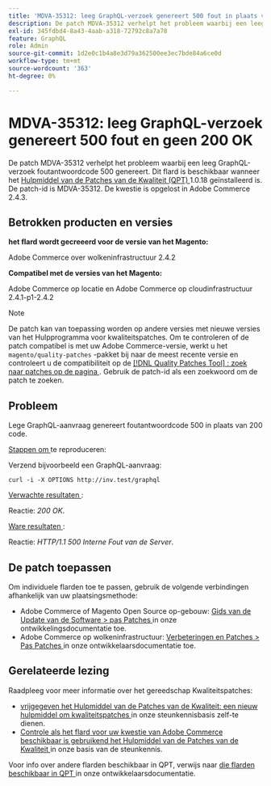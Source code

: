 ```yaml
---
title: 'MDVA-35312: leeg GraphQL-verzoek genereert 500 fout in plaats van 200 OK'
description: De patch MDVA-35312 verhelpt het probleem waarbij een leeg GraphQL-verzoek foutantwoordcode 500 genereert. Deze patch is beschikbaar wanneer [Quality Patches Tool (QPT)] (/help/announcements/adobe-commerce-announcements/magento-quality-patches-released-new-tool-to-self-serve-quality-patches.md) 1.0.18 is geïnstalleerd. De patch-id is MDVA-35312. De kwestie is opgelost in Adobe Commerce 2.4.3.
exl-id: 345fdbd4-8a43-4aab-a318-72792c8a7a78
feature: GraphQL
role: Admin
source-git-commit: 1d2e0c1b4a8e3d79a362500ee3ec7bde84a6ce0d
workflow-type: tm+mt
source-wordcount: '363'
ht-degree: 0%

---
```


# MDVA-35312: leeg GraphQL-verzoek genereert 500 fout en geen 200 OK

De patch MDVA-35312 verhelpt het probleem waarbij een leeg GraphQL-verzoek foutantwoordcode 500 genereert. Dit flard is beschikbaar wanneer het [ Hulpmiddel van de Patches van de Kwaliteit (QPT) ](/help/announcements/adobe-commerce-announcements/magento-quality-patches-released-new-tool-to-self-serve-quality-patches.md) 1.0.18 geïnstalleerd is. De patch-id is MDVA-35312. De kwestie is opgelost in Adobe Commerce 2.4.3.

## Betrokken producten en versies

**het flard wordt gecreeerd voor de versie van het Magento:**

Adobe Commerce over wolkeninfrastructuur 2.4.2

**Compatibel met de versies van het Magento:**

Adobe Commerce op locatie en Adobe Commerce op cloudinfrastructuur 2.4.1-p1-2.4.2

>[!NOTE]
>
>De patch kan van toepassing worden op andere versies met nieuwe versies van het Hulpprogramma voor kwaliteitspatches. Om te controleren of de patch compatibel is met uw Adobe Commerce-versie, werkt u het `magento/quality-patches` -pakket bij naar de meest recente versie en controleert u de compatibiliteit op de [[!DNL Quality Patches Tool] : zoek naar patches op de pagina ](https://devdocs.magento.com/quality-patches/tool.html#patch-grid) . Gebruik de patch-id als een zoekwoord om de patch te zoeken.

## Probleem

Lege GraphQL-aanvraag genereert foutantwoordcode 500 in plaats van 200 code.

<u> Stappen om </u> te reproduceren:

Verzend bijvoorbeeld een GraphQL-aanvraag:

```curl
curl -i -X OPTIONS http://inv.test/graphql
```

<u> Verwachte resultaten </u>:

Reactie: *200 OK*.

<u> Ware resultaten </u>:

Reactie: *HTTP/1.1 500 Interne Fout van de Server*.

## De patch toepassen

Om individuele flarden toe te passen, gebruik de volgende verbindingen afhankelijk van uw plaatsingsmethode:

* Adobe Commerce of Magento Open Source op-gebouw: [ Gids van de Update van de Software > pas Patches ](https://devdocs.magento.com/guides/v2.4/comp-mgr/patching/mqp.html) in onze ontwikkelingsdocumentatie toe.
* Adobe Commerce op wolkeninfrastructuur: [ Verbeteringen en Patches > Pas Patches ](https://devdocs.magento.com/cloud/project/project-patch.html) in onze ontwikkelaarsdocumentatie toe.

## Gerelateerde lezing

Raadpleeg voor meer informatie over het gereedschap Kwaliteitspatches:

* [ vrijgegeven het Hulpmiddel van de Patches van de Kwaliteit: een nieuw hulpmiddel om kwaliteitspatches ](/help/announcements/adobe-commerce-announcements/magento-quality-patches-released-new-tool-to-self-serve-quality-patches.md) in onze steunkennisbasis zelf-te dienen.
* [ Controle als het flard voor uw kwestie van Adobe Commerce beschikbaar is gebruikend het Hulpmiddel van de Patches van de Kwaliteit ](/help/support-tools/patches-available-in-qpt-tool/check-patch-for-magento-issue-with-magento-quality-patches.md) in onze basis van de steunkennis.

Voor info over andere flarden beschikbaar in QPT, verwijs naar [ die flarden beschikbaar in QPT ](https://devdocs.magento.com/quality-patches/tool.html#patch-grid) in onze ontwikkelaarsdocumentatie.
